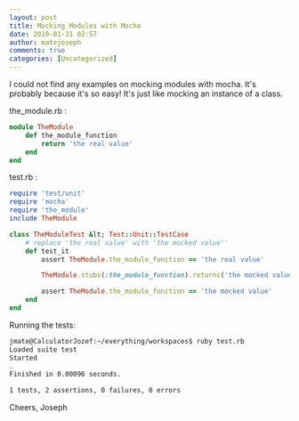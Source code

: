 ```yaml
---
layout: post
title: Mocking Modules with Mocha
date: 2010-01-31 02:57
author: matejoseph
comments: true
categories: [Uncategorized]
---
```

I could not find any examples on mocking modules with mocha. It's probably because it's so easy! It's just like mocking an instance of a class.

the_module.rb :

```ruby
module TheModule
    def the_module_function
        return 'the real value'
    end
end
```

test.rb :

```ruby
require 'test/unit'
require 'mocha'
require 'the_module'
include TheModule

class TheModuleTest &lt; Test::Unit::TestCase
    # replace 'the real value' with 'the mocked value''
    def test_it
        assert TheModule.the_module_function == 'the real value'

        TheModule.stubs(:the_module_function).returns('the mocked value')

        assert TheModule.the_module_function == 'the mocked value'
    end
end
```

Running the tests:

```bash
jmate@CalculatorJozef:~/everything/workspaces$ ruby test.rb
Loaded suite test
Started
.
Finished in 0.00096 seconds.

1 tests, 2 assertions, 0 failures, 0 errors
```


Cheers,
Joseph

<script src="https://utteranc.es/client.js"
        repo="josephmate/josephmate.github.io"
        issue-number="36"
        theme="github-light"
        crossorigin="anonymous"
        async>
</script>